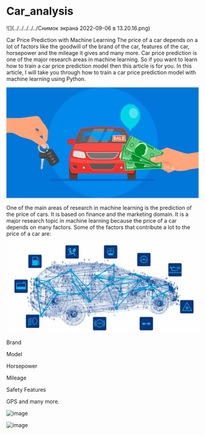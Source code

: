 # Car_analysis

![](../../../../../Снимок экрана 2022-09-06 в 13.20.16.png)

Car Price Prediction with Machine Learning The price of a car depends on a lot of factors like the goodwill of the brand of the car, features of the car, horsepower and the mileage it gives and many more. Car price prediction is one of the major research areas in machine learning. So if you want to learn how to train a car price prediction model then this article is for you. In this article, I will take you through how to train a car price prediction model with machine learning using Python.

![img.png](img/img.png)

One of the main areas of research in machine learning is the prediction of the price of cars. It is based on finance and the marketing domain. It is a major research topic in machine learning because the price of a car depends on many factors. Some of the factors that contribute a lot to the price of a car are:

![img_2.png](img/img_2.png)

Brand

Model

Horsepower

Mileage

Safety Features

GPS and many more.

![image](https://user-images.githubusercontent.com/99121169/174322187-0d1a6e0f-d4d1-4c00-89f6-5e7258049ff2.png)


![image](https://user-images.githubusercontent.com/99121169/179348609-dc054e52-0b91-48a2-a56c-18da12c282a1.png)

